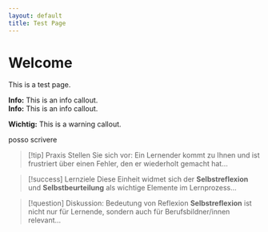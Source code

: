 ```yaml
---
layout: default
title: Test Page
---
```


# Welcome

This is a test page.

<div class="callout callout-info">
  <strong>Info:</strong> This is an info callout.
</div>

<div class="callout callout-info">
  <strong>Info:</strong> This is an info callout.
</div>

<div class="callout callout-warning">
  <p></p><strong>Wichtig:</strong> This is a warning callout.</div></p>
  <p>posso scrivere</p>
</div>


> [!tip] Praxis
> Stellen Sie sich vor: Ein Lernender kommt zu Ihnen und ist frustriert über einen Fehler, den er wiederholt gemacht hat...

> [!success] Lernziele
> Diese Einheit widmet sich der **Selbstreflexion** und **Selbstbeurteilung** als wichtige Elemente im Lernprozess...

> [!question] Diskussion: Bedeutung von Reflexion
> **Selbstreflexion** ist nicht nur für Lernende, sondern auch für Berufsbildner/innen relevant...

